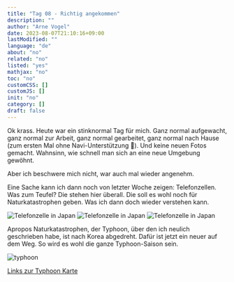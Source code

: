 ```yaml
---
title: "Tag 08 - Richtig angekommen"
description: ""
author: "Arne Vogel"
date: 2023-08-07T21:10:16+09:00
lastModified: ""
language: "de"
about: "no"
related: "no"
listed: "yes"
mathjax: "no"
toc: "no"
customCSS: []
customJS: []
init: "no"
category: []
draft: false
---
```


Ok krass.
Heute war ein stinknormal Tag für mich.
Ganz normal aufgewacht, ganz normal zur Arbeit, ganz normal gearbeitet, ganz normal nach Hause (zum ersten Mal ohne Navi-Unterstützung 🎉).
Und keine neuen Fotos gemacht.
Wahnsinn, wie schnell man sich an eine neue Umgebung gewöhnt.

Aber ich beschwere mich nicht, war auch mal wieder angenehm.

Eine Sache kann ich dann noch von letzter Woche zeigen: Telefonzellen.
Was zum Teufel?
Die stehen hier überall.
Die soll es wohl noch für Naturkatastrophen geben.
Was ich dann doch wieder verstehen kann.

![Telefonzelle in Japan](telefonzelle.jpg)
![Telefonzelle in Japan](telefonzelle2.jpg)
![Telefonzelle in Japan](telefonzelle3.jpg)


Apropos Naturkatastrophen, der Typhoon, über den ich neulich geschrieben habe, ist nach Korea abgedreht.
Dafür ist jetzt ein neuer auf dem Weg.
So wird es wohl die ganze Typhoon-Saison sein.

![typhoon](typhoon.png)

[Links zur Typhoon Karte](https://www.jma.go.jp/bosai/map.html#5/30.902/135.571/&elem=root&typhoon=all&contents=typhoon&lang=en)
